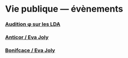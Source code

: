 # Vie publique — évènements
### [Audition φ sur les LDA](https://github.com/francoise-nicolas/audition-phi)
### [Anticor / Eva Joly](anticor92joly.md)
### [Bonifcace / Eva Joly](jolyboniface.md)
